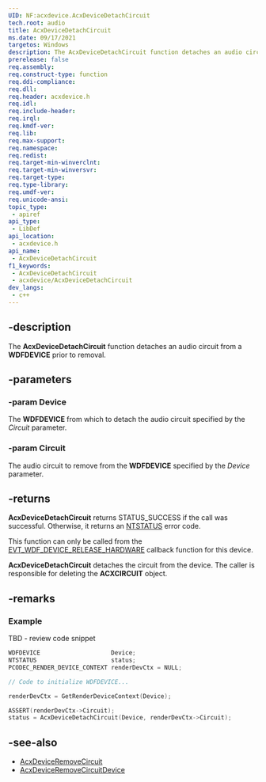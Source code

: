 ```yaml
---
UID: NF:acxdevice.AcxDeviceDetachCircuit
tech.root: audio
title: AcxDeviceDetachCircuit
ms.date: 09/17/2021
targetos: Windows
description: The AcxDeviceDetachCircuit function detaches an audio circuit from a WDFDEVICE prior to removal.
prerelease: false
req.assembly: 
req.construct-type: function
req.ddi-compliance: 
req.dll: 
req.header: acxdevice.h
req.idl: 
req.include-header: 
req.irql: 
req.kmdf-ver: 
req.lib: 
req.max-support: 
req.namespace: 
req.redist: 
req.target-min-winverclnt: 
req.target-min-winversvr: 
req.target-type: 
req.type-library: 
req.umdf-ver: 
req.unicode-ansi: 
topic_type:
 - apiref
api_type:
 - LibDef
api_location:
 - acxdevice.h
api_name:
 - AcxDeviceDetachCircuit
f1_keywords:
 - AcxDeviceDetachCircuit
 - acxdevice/AcxDeviceDetachCircuit
dev_langs:
 - c++
---
```


## -description

The **AcxDeviceDetachCircuit** function detaches an audio circuit from a **WDFDEVICE** prior to removal.

## -parameters

### -param Device

The **WDFDEVICE** from which to detach the audio circuit specified by the *Circuit* parameter.

### -param Circuit

The audio circuit to remove from the **WDFDEVICE** specified by the *Device* parameter.

## -returns

**AcxDeviceDetachCircuit** returns STATUS_SUCCESS if the call was successful. Otherwise, it returns an [NTSTATUS](/windows-hardware/drivers/kernel/using-ntstatus-values) error code.

This function can only be called from the [EVT_WDF_DEVICE_RELEASE_HARDWARE](/windows-hardware/drivers/ddi/wdfdevice/nc-wdfdevice-evt_wdf_device_release_hardware) callback function for this device.

**AcxDeviceDetachCircuit** detaches the circuit from the device. The caller is responsible for deleting the **ACXCIRCUIT** object.

## -remarks

### Example

TBD - review code snippet

```cpp
WDFDEVICE                    Device;
NTSTATUS                     status;
PCODEC_RENDER_DEVICE_CONTEXT renderDevCtx = NULL;

// Code to initialize WDFDEVICE...

renderDevCtx = GetRenderDeviceContext(Device);

ASSERT(renderDevCtx->Circuit);
status = AcxDeviceDetachCircuit(Device, renderDevCtx->Circuit);
```

## -see-also

* [AcxDeviceRemoveCircuit](nf-acxdevice-acxdeviceremovecircuit.md)
* [AcxDeviceRemoveCircuitDevice](nf-acxdevice-acxdeviceremovecircuitdevice.md)
